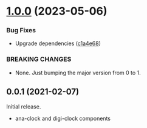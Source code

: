 # [1.0.0](https://github.com/prantlf/web-clocks/compare/v0.0.1...v1.0.0) (2023-05-06)

### Bug Fixes

* Upgrade dependencies ([c1a4e68](https://github.com/prantlf/web-clocks/commit/c1a4e687207d81894934a5f99159ec7b61a5d996))

### BREAKING CHANGES

* None. Just bumping the major version from 0 to 1.

## 0.0.1 (2021-02-07)

Initial release.

* ana-clock and digi-clock components
